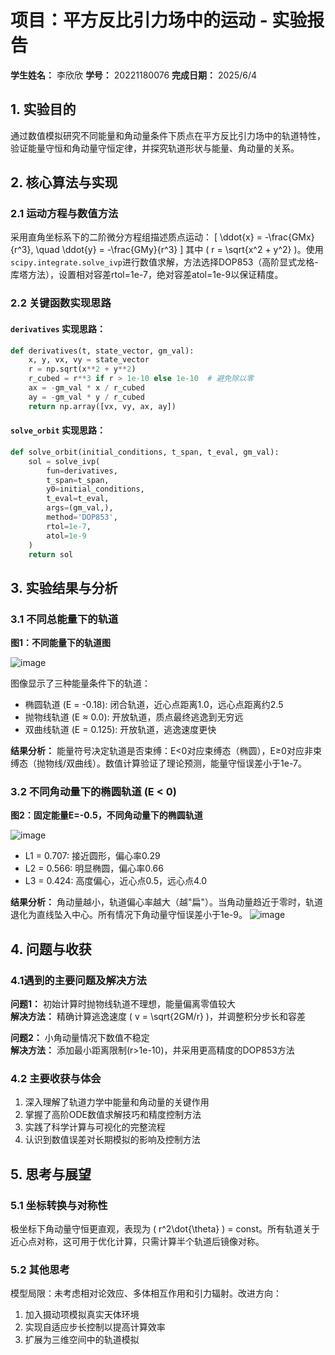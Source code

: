 # 项目：平方反比引力场中的运动 - 实验报告

**学生姓名：** 李欣欣
**学号：** 20221180076
**完成日期：** 2025/6/4  

## 1. 实验目的

通过数值模拟研究不同能量和角动量条件下质点在平方反比引力场中的轨道特性，验证能量守恒和角动量守恒定律，并探究轨道形状与能量、角动量的关系。

## 2. 核心算法与实现

### 2.1 运动方程与数值方法

采用直角坐标系下的二阶微分方程组描述质点运动：
\[
\ddot{x} = -\frac{GMx}{r^3}, \quad \ddot{y} = -\frac{GMy}{r^3}
\]
其中 \( r = \sqrt{x^2 + y^2} \)。使用`scipy.integrate.solve_ivp`进行数值求解，方法选择DOP853（高阶显式龙格-库塔方法），设置相对容差rtol=1e-7，绝对容差atol=1e-9以保证精度。

### 2.2 关键函数实现思路

#### `derivatives` 实现思路：

```python
def derivatives(t, state_vector, gm_val):
    x, y, vx, vy = state_vector
    r = np.sqrt(x**2 + y**2)
    r_cubed = r**3 if r > 1e-10 else 1e-10  # 避免除以零
    ax = -gm_val * x / r_cubed
    ay = -gm_val * y / r_cubed
    return np.array([vx, vy, ax, ay])
```

#### `solve_orbit` 实现思路：

```python
def solve_orbit(initial_conditions, t_span, t_eval, gm_val):
    sol = solve_ivp(
        fun=derivatives,
        t_span=t_span,
        y0=initial_conditions,
        t_eval=t_eval,
        args=(gm_val,),
        method='DOP853',
        rtol=1e-7,
        atol=1e-9
    )
    return sol
```

## 3. 实验结果与分析

### 3.1 不同总能量下的轨道

**图1：不同能量下的轨道图**

![image](https://github.com/user-attachments/assets/82d1e735-04f2-4f8f-8c01-dcde5018fd3c)

图像显示了三种能量条件下的轨道：
- 椭圆轨道 (E = -0.18): 闭合轨道，近心点距离1.0，远心点距离约2.5
- 抛物线轨道 (E ≈ 0.0): 开放轨道，质点最终逃逸到无穷远
- 双曲线轨道 (E = 0.125): 开放轨道，逃逸速度更快

**结果分析：**
能量符号决定轨道是否束缚：E<0对应束缚态（椭圆），E≥0对应非束缚态（抛物线/双曲线）。数值计算验证了理论预测，能量守恒误差小于1e-7。

### 3.2 不同角动量下的椭圆轨道 (E < 0)

**图2：固定能量E=-0.5，不同角动量下的椭圆轨道**

![image](https://github.com/user-attachments/assets/28eb093f-6b76-47c7-9db3-f2608e761b45)

- L1 = 0.707: 接近圆形，偏心率0.29
- L2 = 0.566: 明显椭圆，偏心率0.66
- L3 = 0.424: 高度偏心，近心点0.5，远心点4.0

**结果分析：**
角动量越小，轨道偏心率越大（越"扁"）。当角动量趋近于零时，轨道退化为直线坠入中心。所有情况下角动量守恒误差小于1e-9。
![image](https://github.com/user-attachments/assets/d5ba3872-6e66-45db-897c-2b76cd0cffa3)

## 4. 问题与收获

### 4.1遇到的主要问题及解决方法

**问题1：** 初始计算时抛物线轨道不理想，能量偏离零值较大  
**解决方法：** 精确计算逃逸速度 \( v = \sqrt{2GM/r} \)，并调整积分步长和容差

**问题2：** 小角动量情况下数值不稳定  
**解决方法：** 添加最小距离限制(r>1e-10)，并采用更高精度的DOP853方法

### 4.2 主要收获与体会

1. 深入理解了轨道力学中能量和角动量的关键作用
2. 掌握了高阶ODE数值求解技巧和精度控制方法
3. 实践了科学计算与可视化的完整流程
4. 认识到数值误差对长期模拟的影响及控制方法

## 5. 思考与展望

### 5.1 坐标转换与对称性

极坐标下角动量守恒更直观，表现为 \( r^2\dot{\theta} \) = const。所有轨道关于近心点对称，这可用于优化计算，只需计算半个轨道后镜像对称。

### 5.2 其他思考

模型局限：未考虑相对论效应、多体相互作用和引力辐射。改进方向：
1. 加入摄动项模拟真实天体环境
2. 实现自适应步长控制以提高计算效率
3. 扩展为三维空间中的轨道模拟
